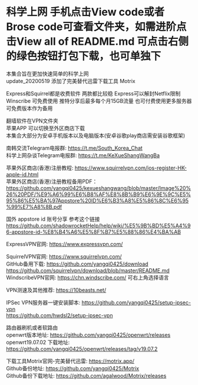 # 科学上网  手机点击View code或者Brose code可查看文件夹，如需进阶点击View all of README.md 可点击右侧的绿色按钮打包下载，也可单独下
本集合旨在更加快速简单的科学上网  
update_20200519 添加了完美替代迅雷下载工具 Motrix
 
Express和Squirrel都是收费软件 两款都比较稳   Express可以解封Netflix限制  
Winscribe 可免费使用 推特分享后最多每个月15GB流量 也可付费使用更多服务器 可免费版本作为备用
  
翻墙软件在VPN文件夹  
苹果APP 可以切换至外区商店下载  
本集合大部分为安卓手机版本以及电脑版本(安卓谷歌play商店需安装谷歌框架)

南韩交流Telegram电报群: https://t.me/South_Korea_Chat  
科学上网杂谈Telegram电报群: https://t.me/KeXueShangWangBa

苹果外区商店(香港)注册教程: https://www.squirrelvpn.com/ios-register-HK-apple-id.html  
苹果外区商店(香港)注册教程备用PDF：https://github.com/yangqi0425/kexueshangwang/blob/master/Image%20%26%20PDF/%E9%A6%99%E6%B8%AF%E8%8B%B9%E6%9E%9C%E5%95%86%E5%BA%97Appstore%20ID%E6%B3%A8%E5%86%8C%E6%95%99%E7%A8%8B.pdf

国外 appstore id 账号分享 参考这个链接
https://github.com/shadowrocketHelp/help/wiki/%E5%9B%BD%E5%A4%96-appstore-id-%E8%B4%A6%E5%8F%B7%E5%88%86%E4%BA%AB

ExpressVPN官网: https://www.expressvpn.com/

SquirrelVPN官网: https://www.squirrelvpn.com/  
GitHub备用下载: https://github.com/yangqi0425/download  
               https://github.com/squirrelvpn/download/blob/master/README.md
WindscribeVPN官网: https://chn.windscribe.com/ 可右上角选择语言              

VPN测速及其他推荐: https://10beasts.net/

IPSec VPN服务器一键安装脚本: https://github.com/yangqi0425/setup-ipsec-vpn  
                           https://github.com/hwdsl2/setup-ipsec-vpn


路由器刷机或者软路由        
openwrt版本地址: https://github.com/yangqi0425/openwrt/releases  
openwrt19.07.02 下载地址:  https://github.com/yangqi0425/openwrt/releases/tag/v19.07.2

下载工具Motrix官网-完美替代迅雷: https://motrix.app/  
Github备份地址: https://github.com/yangqi0425/Motrix  
Github备份下载地址: https://github.com/agalwood/Motrix/releases
 
